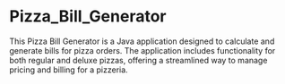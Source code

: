 # Pizza_Bill_Generator
This Pizza Bill Generator is a Java application designed to calculate and generate bills for pizza orders. 
The application includes functionality for both regular and deluxe pizzas, offering a streamlined way to manage pricing and billing for a pizzeria.
